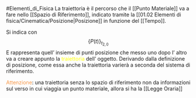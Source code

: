 #Elementi_di_Fisica 
La traiettoria è il percorso che il [[Punto Materiale]] va a fare nello [[Spazio di Riferimento]], indicato tramite la [[01.02 Elementi di fisica/Cinematica/Posizione|Posizione]] in funzione del [[Tempo]].

Si indica con $$\{P(t)\}_{t_{2,0}}$$
E rappresenta quell’ insieme di punti posizione che messo uno dopo l’ altro va a creare appunto la <font color="#ffff00">traiettoria</font> dell’ oggetto.
Derivando dalla definizione di posizione, come essa anche la traiettoria varierà a seconda del sistema di riferimento.

<font color="#f79646">Attenzione</font>: una traiettoria senza lo spazio di riferimento non da informazioni sul verso in cui viaggia un punto materiale, allora si ha la [[Legge Oraria]]